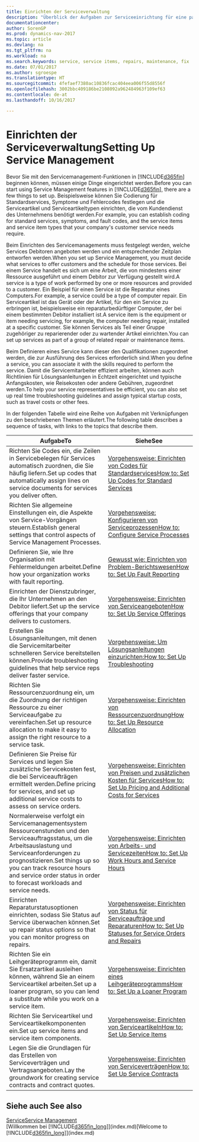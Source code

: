 ```yaml
---
title: Einrichten der Serviceverwaltung
description: "Überblick der Aufgaben zur Serviceeinrichtung für eine passende Serviceverwaltungsmethode für Ihre Organisation."
documentationcenter: 
author: SorenGP
ms.prod: dynamics-nav-2017
ms.topic: article
ms.devlang: na
ms.tgt_pltfrm: na
ms.workload: na
ms.search.keywords: service, service items, repairs, maintenance, fix
ms.date: 07/01/2017
ms.author: sgroespe
ms.translationtype: HT
ms.sourcegitcommit: 4fefaef7380ac10836fcac404eea006f55d8556f
ms.openlocfilehash: 3002bbc409186be2108092a962484963f109ef63
ms.contentlocale: de-at
ms.lasthandoff: 10/16/2017

---
```


# <a name="setting-up-service-management"></a><span data-ttu-id="c1894-103">Einrichten der Serviceverwaltung</span><span class="sxs-lookup"><span data-stu-id="c1894-103">Setting Up Service Management</span></span>
<span data-ttu-id="c1894-104">Bevor Sie mit den Servicemanagement-Funktionen in [!INCLUDE[d365fin](includes/d365fin_md.md)] beginnen können, müssen einige Dinge eingerichtet werden.</span><span class="sxs-lookup"><span data-stu-id="c1894-104">Before you can start using Service Management features in [!INCLUDE[d365fin](includes/d365fin_md.md)], there are a few things to set up.</span></span> <span data-ttu-id="c1894-105">Beispielsweise können Sie Codierung für Standardservices, Symptome und Fehlercodes festlegen und die Serviceartikel und Serviceartikeltypen einrichten, die vom Kundendienst des Unternehmens benötigt werden.</span><span class="sxs-lookup"><span data-stu-id="c1894-105">For example, you can establish coding for standard services, symptoms, and fault codes, and the service items and service item types that your company's customer service needs require.</span></span>  

<span data-ttu-id="c1894-106">Beim Einrichten des Servicemanagements muss festgelegt werden, welche Services Debitoren angeboten werden und ein entsprechender Zeitplan entworfen werden.</span><span class="sxs-lookup"><span data-stu-id="c1894-106">When you set up Service Management, you must decide what services to offer customers and the schedule for those services.</span></span> <span data-ttu-id="c1894-107">Bei einem Service handelt es sich um eine Arbeit, die von mindestens einer Ressource ausgeführt und einem Debitor zur Verfügung gestellt wird.</span><span class="sxs-lookup"><span data-stu-id="c1894-107">A service is a type of work performed by one or more resources and provided to a customer.</span></span> <span data-ttu-id="c1894-108">Ein Beispiel für einen Service ist die Reparatur eines Computers.</span><span class="sxs-lookup"><span data-stu-id="c1894-108">For example, a service could be a type of computer repair.</span></span> <span data-ttu-id="c1894-109">Ein Serviceartikel ist das Gerät oder der Artikel, für den ein Service zu erbringen ist, beispielsweise ein reparaturbedürftiger Computer, der bei einem bestimmten Debitor installiert ist.</span><span class="sxs-lookup"><span data-stu-id="c1894-109">A service item is the equipment or item needing servicing, for example, the computer needing repair, installed at a specific customer.</span></span> <span data-ttu-id="c1894-110">Sie können Services als Teil einer Gruppe zugehöriger zu reparierender oder zu wartender Artikel einrichten.</span><span class="sxs-lookup"><span data-stu-id="c1894-110">You can set up services as part of a group of related repair or maintenance items.</span></span>  
  
<span data-ttu-id="c1894-111">Beim Definieren eines Service kann dieser den Qualifikationen zugeordnet werden, die zur Ausführung des Services erforderlich sind.</span><span class="sxs-lookup"><span data-stu-id="c1894-111">When you define a service, you can associate it with the skills required to perform the service.</span></span> <span data-ttu-id="c1894-112">Damit die Servicemitarbeiter effizient arbeiten, können auch Richtlinien für Lösungsanleitungen in Echtzeit eingerichtet und typische Anfangskosten, wie Reisekosten oder andere Gebühren, zugeordnet werden.</span><span class="sxs-lookup"><span data-stu-id="c1894-112">To help your service representatives be efficient, you can also set up real time troubleshooting guidelines and assign typical startup costs, such as travel costs or other fees.</span></span>  

<span data-ttu-id="c1894-113">In der folgenden Tabelle wird eine Reihe von Aufgaben mit Verknüpfungen zu den beschriebenen Themen erläutert.</span><span class="sxs-lookup"><span data-stu-id="c1894-113">The following table describes a sequence of tasks, with links to the topics that describe them.</span></span>  
  
| <span data-ttu-id="c1894-114">Aufgabe</span><span class="sxs-lookup"><span data-stu-id="c1894-114">To</span></span> | <span data-ttu-id="c1894-115">Siehe</span><span class="sxs-lookup"><span data-stu-id="c1894-115">See</span></span> |
| --- | --- |
| <span data-ttu-id="c1894-116">Richten Sie Codes ein, die Zeilen in Servicebelegen für Services automatisch zuordnen, die Sie häufig liefern.</span><span class="sxs-lookup"><span data-stu-id="c1894-116">Set up codes that automatically assign lines on service documents for services you deliver often.</span></span> |[<span data-ttu-id="c1894-117">Vorgehensweise: Einrichten von Codes für Standardservices</span><span class="sxs-lookup"><span data-stu-id="c1894-117">How to: Set Up Codes for Standard Services</span></span>](service-how-setup-service-coding.md)|
| <span data-ttu-id="c1894-118">Richten Sie allgemeine Einstellungen ein, die Aspekte von Service-Vorgängen steuern.</span><span class="sxs-lookup"><span data-stu-id="c1894-118">Establish general settings that control aspects of Service Management Processes.</span></span>|[<span data-ttu-id="c1894-119">Vorgehensweise: Konfigurieren von Serviceprozessen</span><span class="sxs-lookup"><span data-stu-id="c1894-119">How to: Configure Service Processes</span></span>](service-setup-service-processes.md)|
| <span data-ttu-id="c1894-120">Definieren Sie, wie Ihre Organisation mit Fehlermeldungen arbeitet.</span><span class="sxs-lookup"><span data-stu-id="c1894-120">Define how your organization works with fault reporting.</span></span> |[<span data-ttu-id="c1894-121">Gewusst wie: Einrichten von Problem-Berichtswesen</span><span class="sxs-lookup"><span data-stu-id="c1894-121">How to: Set Up Fault Reporting</span></span>](service-how-setup-fault-reporting.md) |
| <span data-ttu-id="c1894-122">Einrichten der Dienstzubringer, die Ihr Unternehmen an den Debitor liefert.</span><span class="sxs-lookup"><span data-stu-id="c1894-122">Set up the service offerings that your company delivers to customers.</span></span>|[<span data-ttu-id="c1894-123">Vorgehensweise: Einrichten von Serviceangeboten</span><span class="sxs-lookup"><span data-stu-id="c1894-123">How to: Set Up Service Offerings</span></span>](service-how-setup-service-offerings.md)|
| <span data-ttu-id="c1894-124">Erstellen Sie Lösungsanleitungen, mit denen die Servicemitarbeiter schnelleren Service bereitstellen können.</span><span class="sxs-lookup"><span data-stu-id="c1894-124">Provide troubleshooting guidelines that help service reps deliver faster service.</span></span> |[<span data-ttu-id="c1894-125">Vorgehensweise: Um Lösungsanleitungen einzurichten:</span><span class="sxs-lookup"><span data-stu-id="c1894-125">How to: Set Up Troubleshooting</span></span>](service-how-setup-troubleshooting.md) |
| <span data-ttu-id="c1894-126">Richten Sie Ressourcenzuordnung ein, um die Zuordnung der richtigen Ressource zu einer Serviceaufgabe zu vereinfachen.</span><span class="sxs-lookup"><span data-stu-id="c1894-126">Set up resource allocation to make it easy to assign the right resource to a service task.</span></span> |[<span data-ttu-id="c1894-127">Vorgehensweise: Einrichten von Ressourcenzuordnung</span><span class="sxs-lookup"><span data-stu-id="c1894-127">How to: Set Up Resource Allocation</span></span>](service-how-setup-resource-allocation.md) |
| <span data-ttu-id="c1894-128">Definieren Sie Preise für Services und legen Sie zusätzliche Servicekosten fest, die bei Serviceaufträgen ermittelt werden.</span><span class="sxs-lookup"><span data-stu-id="c1894-128">Define pricing for services, and set up additional service costs to assess on service orders.</span></span> |[<span data-ttu-id="c1894-129">Vorgehensweise: Einrichten von Preisen und zusätzlichen Kosten für Services</span><span class="sxs-lookup"><span data-stu-id="c1894-129">How to: Set Up Pricing and Additional Costs for Services</span></span>](service-how-setup-service-costs-pricing.md)|
| <span data-ttu-id="c1894-130">Normalerweise verfolgt ein Servicemanagementsystem Ressourcenstunden und den Serviceauftragsstatus, um die Arbeitsauslastung und Serviceanforderungen zu prognostizieren.</span><span class="sxs-lookup"><span data-stu-id="c1894-130">Set things up so you can track resource hours and service order status in order to forecast workloads and service needs.</span></span>|[<span data-ttu-id="c1894-131">Vorgehensweise: Einrichten von Arbeits- und Servicezeiten</span><span class="sxs-lookup"><span data-stu-id="c1894-131">How to: Set Up Work Hours and Service Hours</span></span>](service-how-setup-work-service-hours.md)|
| <span data-ttu-id="c1894-132">Einrichten Reparaturstatusoptionen einrichten, sodass Sie Status auf Service überwachen können.</span><span class="sxs-lookup"><span data-stu-id="c1894-132">Set up repair status options so that you can monitor progress on repairs.</span></span> | [<span data-ttu-id="c1894-133">Vorgehensweise: Einrichten von Status für Serviceaufträge und Reparaturen</span><span class="sxs-lookup"><span data-stu-id="c1894-133">How to: Set Up Statuses for Service Orders and Repairs</span></span>](service-order-repair-status.md)|
| <span data-ttu-id="c1894-134">Richten Sie ein Leihgeräteprogramm ein, damit Sie Ersatzartikel ausleihen können, während Sie an einem Serviceartikel arbeiten.</span><span class="sxs-lookup"><span data-stu-id="c1894-134">Set up a loaner program, so you can lend a substitute while you work on a service item.</span></span> |[<span data-ttu-id="c1894-135">Vorgehensweise: Einrichten eines Leihgeräteprogramms</span><span class="sxs-lookup"><span data-stu-id="c1894-135">How to: Set Up a Loaner Program</span></span>](service-how-setup-loaner-program.md) |
| <span data-ttu-id="c1894-136">Richten Sie Serviceartikel und Serviceartikelkomponenten ein.</span><span class="sxs-lookup"><span data-stu-id="c1894-136">Set up service items and service item components.</span></span> |[<span data-ttu-id="c1894-137">Vorgehensweise: Einrichten von Serviceartikeln</span><span class="sxs-lookup"><span data-stu-id="c1894-137">How to: Set Up Service Items</span></span>](service-how-setup-service-items.md) |
| <span data-ttu-id="c1894-138">Legen Sie die Grundlagen für das Erstellen von Serviceverträgen und Vertragsangeboten.</span><span class="sxs-lookup"><span data-stu-id="c1894-138">Lay the groundwork for creating service contracts and contract quotes.</span></span> |[<span data-ttu-id="c1894-139">Vorgehensweise: Einrichten von Serviceverträgen</span><span class="sxs-lookup"><span data-stu-id="c1894-139">How to: Set Up Service Contracts</span></span>](service-how-setup-service-contracts.md) |

## <a name="see-also"></a><span data-ttu-id="c1894-140">Siehe auch </span><span class="sxs-lookup"><span data-stu-id="c1894-140">See also</span></span>
[<span data-ttu-id="c1894-141">Service</span><span class="sxs-lookup"><span data-stu-id="c1894-141">Service Management</span></span>](service-service.md)  
<span data-ttu-id="c1894-142">[Willkommen bei [!INCLUDE[d365fin_long](includes/d365fin_long_md.md)]](index.md)</span><span class="sxs-lookup"><span data-stu-id="c1894-142">[Welcome to [!INCLUDE[d365fin_long](includes/d365fin_long_md.md)]](index.md)</span></span>  

